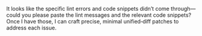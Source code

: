 It looks like the specific lint errors and code snippets didn’t come through—could you please paste the lint messages and the relevant code snippets? Once I have those, I can craft precise, minimal unified‑diff patches to address each issue.